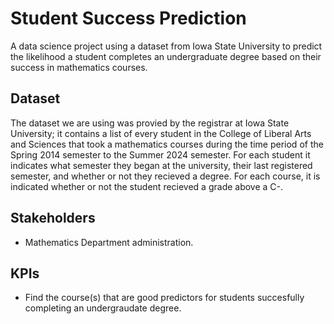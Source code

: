 # Student Success Prediction
A data science project using a dataset from Iowa State University to predict the likelihood a student completes an undergraduate degree based on their success in mathematics courses. 

## Dataset
The dataset we are using was provied by the registrar at Iowa State University; it contains a list of every student in the College of Liberal Arts and Sciences that took a mathematics courses during the time period of the Spring 2014 semester to the Summer 2024 semester. For each student it indicates what semester they began at the university, their last registered semester, and whether or not they recieved a degree. For each course, it is indicated whether or not the student recieved a grade above a C-. 

## Stakeholders
- Mathematics Department administration.

## KPIs
- Find the course(s) that are good predictors for students succesfully completing an undergraudate degree.
